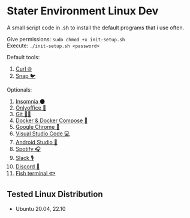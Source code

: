 # Stater Environment Linux Dev

A small script code in .sh to install the default programs that i use often.

Give permissions: `sudo chmod +x init-setup.sh`  
Execute: `./init-setup.sh <password>`

Default tools:

1. [Curl 🌐](https://curl.se/)
2. [Snap 🐦](https://snapcraft.io/docs/installing-snap-on-ubuntu)

Optionals:

1. [Insomnia 🌑](https://insomnia.rest/download)
2. [Onlyoffice 📃](https://www.onlyoffice.com/)
3. [Git 👨‍💻](https://git-scm.com/)
4. [Docker & Docker Compose 🐳](https://www.docker.com/)
5. [Google Chrome 🔎](https://www.google.com/intl/es/chrome/?brand=YTUH&gclid=Cj0KCQjw_7KXBhCoARIsAPdPTfgwWCrhGi51XzOTteYA2WEGwQKSe44Qd1Xd0TwE4EKAQ7ZmZ1WUiZ4aAmx_EALw_wcB&gclsrc=aw.ds)
6. [Visual Studio Code 💻](https://code.visualstudio.com/)
7. [Android Studio 📱](https://developer.android.com/studio?hl=es-419&gclid=Cj0KCQjw_7KXBhCoARIsAPdPTfjn_-ZwRMmDmv-MpvEYjZ5YkOECYQuR2JBV-MRVr0QPKTkLzxffGLEaAoUeEALw_wcB&gclsrc=aw.ds)
8. [Spotify 🎧](https://www.spotify.com/)
9. [Slack 🎙](https://slack.com/)
10. [Discord 💬](https://discord.com/)
11. [Fish terminal 🐟](https://fishshell.com/)

## Tested Linux Distribution

- Ubuntu 20.04, 22.10
